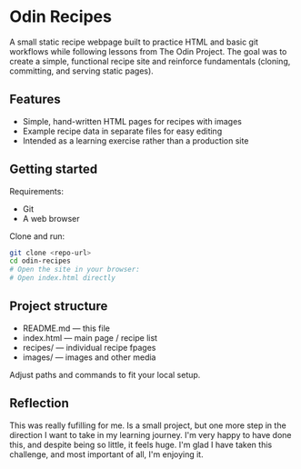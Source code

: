 # Odin Recipes

A small static recipe webpage built to practice HTML and basic git workflows while following lessons from The Odin Project. The goal was to create a simple, functional recipe site and reinforce fundamentals (cloning, committing, and serving static pages).

## Features
- Simple, hand-written HTML pages for recipes with images
- Example recipe data in separate files for easy editing
- Intended as a learning exercise rather than a production site

## Getting started
Requirements:
- Git
- A web browser

Clone and run:
```bash
git clone <repo-url>
cd odin-recipes
# Open the site in your browser:
# Open index.html directly
```

## Project structure
- README.md — this file
- index.html — main page / recipe list
- recipes/ — individual recipe fpages
- images/ — images and other media
  
Adjust paths and commands to fit your local setup.

## Reflection
This was really fufilling for me. Is a small project, but one more step in the direction I want to take in my learning journey. I'm very happy to have done this, and despite being so little, it feels huge. I'm glad I have taken this challenge, and most important of all, I'm enjoying it.
